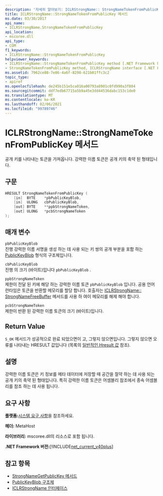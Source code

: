 ```yaml
---
description: '자세히 알아보기: ICLRStrongName:: StrongNameTokenFromPublicKey 메서드'
title: ICLRStrongName::StrongNameTokenFromPublicKey 메서드
ms.date: 03/30/2017
api_name:
- ICLRStrongName.StrongNameTokenFromPublicKey
api_location:
- mscoree.dll
api_type:
- COM
f1_keywords:
- ICLRStrongName::StrongNameTokenFromPublicKey
helpviewer_keywords:
- ICLRStrongName::StrongNameTokenFromPublicKey method [.NET Framework hosting]
- StrongNameTokenFromPublicKey method, ICLRStrongName interface [.NET Framework hosting]
ms.assetid: 7962ce88-7e86-4a6f-8298-621b01ffc3c2
topic_type:
- apiref
ms.openlocfilehash: de245b151e5ca016a00793a8901c0fd990a3f804
ms.sourcegitcommit: ddf7edb67715a5b9a45e3dd44536dabc153c1de0
ms.translationtype: MT
ms.contentlocale: ko-KR
ms.lasthandoff: 02/06/2021
ms.locfileid: "99789746"
---
```

# <a name="iclrstrongnamestrongnametokenfrompublickey-method"></a>ICLRStrongName::StrongNameTokenFromPublicKey 메서드

공개 키를 나타내는 토큰을 가져옵니다. 강력한 이름 토큰은 공개 키의 축약 된 형태입니다.  
  
## <a name="syntax"></a>구문  
  
```cpp  
HRESULT StrongNameTokenFromPublicKey (
    [in]  BYTE    *pbPublicKeyBlob,  
    [in]  ULONG   cbPublicKeyBlob,  
    [out] BYTE    **ppbStrongNameToken,  
    [out] ULONG   *pcbStrongNameToken  
);  
```  
  
## <a name="parameters"></a>매개 변수  

 `pbPublicKeyBlob`  
 진행 강력한 이름 서명을 생성 하는 데 사용 되는 키 쌍의 공개 부분을 포함 하는 [PublicKeyBlob](../strong-naming/publickeyblob-structure.md) 형식의 구조체입니다.  
  
 `cbPublicKeyBlob`  
 진행 의 크기 (바이트)입니다 `pbPublicKeyBlob` .  
  
 `ppbStrongNameToken`  
 제한이 전달 된 키에 해당 하는 강력한 이름 토큰 `pbPublicKeyBlob` 입니다. 공용 언어 런타임은 토큰을 반환할 메모리를 할당 합니다. 호출자는 [ICLRStrongName:: StrongNameFreeBuffer](iclrstrongname-strongnamefreebuffer-method.md) 메서드를 사용 하 여이 메모리를 해제 해야 합니다.  
  
 `pcbStrongNameToken`  
 제한이 반환 된 강력한 이름 토큰의 크기 (바이트)입니다.  
  
## <a name="return-value"></a>Return Value  

 `S_OK` 메서드가 성공적으로 완료 되었으면이 고, 그렇지 않으면입니다. 그렇지 않으면 오류를 나타내는 HRESULT 값입니다 (목록의 [일반적인 Hresult 값](/windows/win32/seccrypto/common-hresult-values) 참조).  
  
## <a name="remarks"></a>설명  

 강력한 이름 토큰은 키 정보를 메타 데이터에 저장할 때 공간을 절약 하는 데 사용 되는 공개 키의 축약 된 형태입니다. 특히 강력한 이름 토큰은 어셈블리 참조에서 종속 어셈블리를 참조 하는 데 사용 됩니다.  
  
## <a name="requirements"></a>요구 사항  

 **플랫폼:**[시스템 요구 사항](../../get-started/system-requirements.md)을 참조하세요.  
  
 **헤더:** MetaHost  
  
 **라이브러리:** mscoree.dll의 리소스로 포함 됩니다.  
  
 **.NET Framework 버전:**[!INCLUDE[net_current_v40plus](../../../../includes/net-current-v40plus-md.md)]  
  
## <a name="see-also"></a>참고 항목

- [StrongNameGetPublicKey 메서드](iclrstrongname-strongnamegetpublickey-method.md)
- [PublicKeyBlob 구조체](../strong-naming/publickeyblob-structure.md)
- [ICLRStrongName 인터페이스](iclrstrongname-interface.md)
